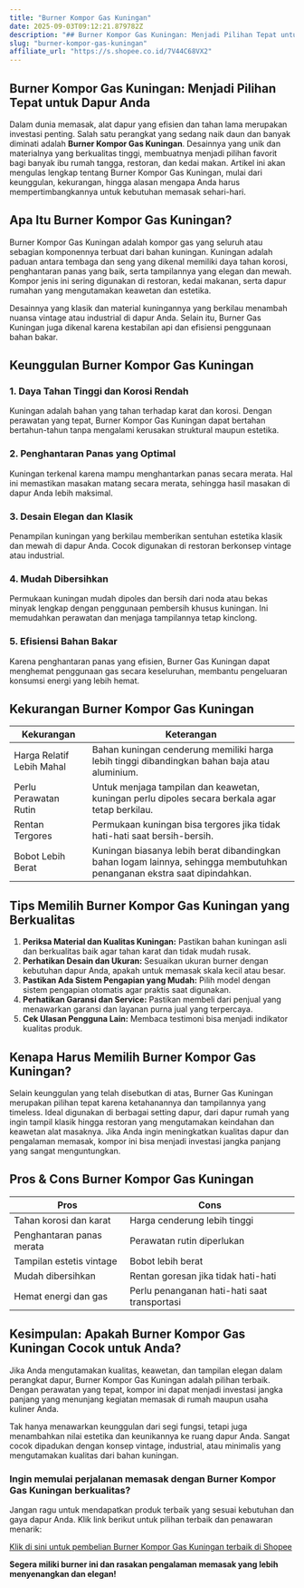 ```yaml
---
title: "Burner Kompor Gas Kuningan"
date: 2025-09-03T09:12:21.879782Z
description: "## Burner Kompor Gas Kuningan: Menjadi Pilihan Tepat untuk Dapur Anda..."
slug: "burner-kompor-gas-kuningan"
affiliate_url: "https://s.shopee.co.id/7V44C68VX2"
---
```

## Burner Kompor Gas Kuningan: Menjadi Pilihan Tepat untuk Dapur Anda

Dalam dunia memasak, alat dapur yang efisien dan tahan lama merupakan investasi penting. Salah satu perangkat yang sedang naik daun dan banyak diminati adalah **Burner Kompor Gas Kuningan**. Desainnya yang unik dan materialnya yang berkualitas tinggi, membuatnya menjadi pilihan favorit bagi banyak ibu rumah tangga, restoran, dan kedai makan. Artikel ini akan mengulas lengkap tentang Burner Kompor Gas Kuningan, mulai dari keunggulan, kekurangan, hingga alasan mengapa Anda harus mempertimbangkannya untuk kebutuhan memasak sehari-hari.

## Apa Itu Burner Kompor Gas Kuningan?

Burner Kompor Gas Kuningan adalah kompor gas yang seluruh atau sebagian komponennya terbuat dari bahan kuningan. Kuningan adalah paduan antara tembaga dan seng yang dikenal memiliki daya tahan korosi, penghantaran panas yang baik, serta tampilannya yang elegan dan mewah. Kompor jenis ini sering digunakan di restoran, kedai makanan, serta dapur rumahan yang mengutamakan keawetan dan estetika.

Desainnya yang klasik dan material kuningannya yang berkilau menambah nuansa vintage atau industrial di dapur Anda. Selain itu, Burner Gas Kuningan juga dikenal karena kestabilan api dan efisiensi penggunaan bahan bakar.

## Keunggulan Burner Kompor Gas Kuningan

### 1. Daya Tahan Tinggi dan Korosi Rendah
Kuningan adalah bahan yang tahan terhadap karat dan korosi. Dengan perawatan yang tepat, Burner Kompor Gas Kuningan dapat bertahan bertahun-tahun tanpa mengalami kerusakan struktural maupun estetika.

### 2. Penghantaran Panas yang Optimal
Kuningan terkenal karena mampu menghantarkan panas secara merata. Hal ini memastikan masakan matang secara merata, sehingga hasil masakan di dapur Anda lebih maksimal.

### 3. Desain Elegan dan Klasik
Penampilan kuningan yang berkilau memberikan sentuhan estetika klasik dan mewah di dapur Anda. Cocok digunakan di restoran berkonsep vintage atau industrial.

### 4. Mudah Dibersihkan
Permukaan kuningan mudah dipoles dan bersih dari noda atau bekas minyak lengkap dengan penggunaan pembersih khusus kuningan. Ini memudahkan perawatan dan menjaga tampilannya tetap kinclong.

### 5. Efisiensi Bahan Bakar
Karena penghantaran panas yang efisien, Burner Gas Kuningan dapat menghemat penggunaan gas secara keseluruhan, membantu pengeluaran konsumsi energi yang lebih hemat.

## Kekurangan Burner Kompor Gas Kuningan

| **Kekurangan** | **Keterangan** |
|----------------|----------------|
| Harga Relatif Lebih Mahal | Bahan kuningan cenderung memiliki harga lebih tinggi dibandingkan bahan baja atau aluminium. |
| Perlu Perawatan Rutin | Untuk menjaga tampilan dan keawetan, kuningan perlu dipoles secara berkala agar tetap berkilau. |
| Rentan Tergores | Permukaan kuningan bisa tergores jika tidak hati-hati saat bersih-bersih. |
| Bobot Lebih Berat | Kuningan biasanya lebih berat dibandingkan bahan logam lainnya, sehingga membutuhkan penanganan ekstra saat dipindahkan. |

## Tips Memilih Burner Kompor Gas Kuningan yang Berkualitas

1. **Periksa Material dan Kualitas Kuningan:** Pastikan bahan kuningan asli dan berkualitas baik agar tahan karat dan tidak mudah rusak.
2. **Perhatikan Desain dan Ukuran:** Sesuaikan ukuran burner dengan kebutuhan dapur Anda, apakah untuk memasak skala kecil atau besar.
3. **Pastikan Ada Sistem Pengapian yang Mudah:** Pilih model dengan sistem pengapian otomatis agar praktis saat digunakan.
4. **Perhatikan Garansi dan Service:** Pastikan membeli dari penjual yang menawarkan garansi dan layanan purna jual yang terpercaya.
5. **Cek Ulasan Pengguna Lain:** Membaca testimoni bisa menjadi indikator kualitas produk.

## Kenapa Harus Memilih Burner Kompor Gas Kuningan?

Selain keunggulan yang telah disebutkan di atas, Burner Gas Kuningan merupakan pilihan tepat karena ketahanannya dan tampilannya yang timeless. Ideal digunakan di berbagai setting dapur, dari dapur rumah yang ingin tampil klasik hingga restoran yang mengutamakan keindahan dan keawetan alat masaknya. Jika Anda ingin meningkatkan kualitas dapur dan pengalaman memasak, kompor ini bisa menjadi investasi jangka panjang yang sangat menguntungkan.

## Pros & Cons Burner Kompor Gas Kuningan

| **Pros** | **Cons** |
|------------|--------------|
| Tahan korosi dan karat | Harga cenderung lebih tinggi | 
| Penghantaran panas merata | Perawatan rutin diperlukan | 
| Tampilan estetis vintage | Bobot lebih berat | 
| Mudah dibersihkan | Rentan goresan jika tidak hati-hati | 
| Hemat energi dan gas | Perlu penanganan hati-hati saat transportasi | 

## Kesimpulan: Apakah Burner Kompor Gas Kuningan Cocok untuk Anda?

Jika Anda mengutamakan kualitas, keawetan, dan tampilan elegan dalam perangkat dapur, Burner Kompor Gas Kuningan adalah pilihan terbaik. Dengan perawatan yang tepat, kompor ini dapat menjadi investasi jangka panjang yang menunjang kegiatan memasak di rumah maupun usaha kuliner Anda.

Tak hanya menawarkan keunggulan dari segi fungsi, tetapi juga menambahkan nilai estetika dan keunikannya ke ruang dapur Anda. Sangat cocok dipadukan dengan konsep vintage, industrial, atau minimalis yang mengutamakan kualitas dari bahan kuningan.

### Ingin memulai perjalanan memasak dengan Burner Kompor Gas Kuningan berkualitas?  
Jangan ragu untuk mendapatkan produk terbaik yang sesuai kebutuhan dan gaya dapur Anda. Klik link berikut untuk pilihan terbaik dan penawaran menarik:  

[Klik di sini untuk pembelian Burner Kompor Gas Kuningan terbaik di Shopee](https://s.shopee.co.id/7V44C68VX2)  

**Segera miliki burner ini dan rasakan pengalaman memasak yang lebih menyenangkan dan elegan!**